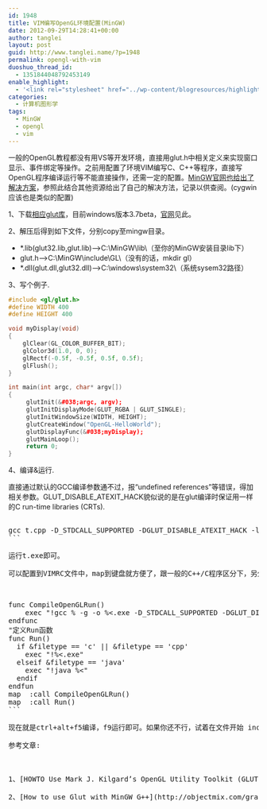 ```yaml
---
id: 1948
title: VIM编写OpenGL环境配置(MinGW)
date: 2012-09-29T14:28:41+00:00
author: tanglei
layout: post
guid: http://www.tanglei.name/?p=1948
permalink: opengl-with-vim
duoshuo_thread_id:
  - 1351844048792453149
enable_highlight:
  - '<link rel="stylesheet" href="../wp-content/blogresources/highlightconfig/highlight.default.min.css"><script src="../wp-content/blogresources/highlightconfig/jquery-2.1.4.min.js"></script><script src="../wp-content/blogresources/highlightconfig/enable_highlight.js"></script>'
categories:
  - 计算机图形学
tags:
  - MinGW
  - opengl
  - vim
---
```

一般的OpenGL教程都没有用VS等开发环境，直接用glut.h中相关定义来实现窗口显示、事件绑定等操作。之前用配置了环境VIM编写C、C++等程序，直接写OpenGL程序编译运行等不能直接操作，还需一定的配置。<a href="http://www.mingw.org/wiki/HOWTO_Use_Mark_J_Kilgards_OpenGL_Utility_Toolkit_GLUT_with_MinGW" target="_blank">MinGW官网也给出了解决方案</a>，参照此结合其他资源给出了自己的解决方法，记录以供查阅。(cygwin应该也是类似的配置)

1、下载<a href="http://www.opengl.org/resources/libraries/glut/glutdlls37beta.zip" target="_blank">相应glut库</a>，目前windows版本3.7beta，<a href="http://www.opengl.org/resources/libraries/glut/glut_downloads.php#windows" target="_blank">官网</a>见此。

2、解压后得到如下文件，分别copy至mingw目录。

  * *.lib(glut32.lib,glut.lib)&#8212;&#8211;>C:\MinGW\lib\（至你的MinGW安装目录lib下）
  * glut.h&#8212;->C:\MinGW\include\GL\（没有的话，mkdir gl）
  * *.dll(glut.dll,glut32.dll)&#8212;&#8211;>C:\windows\system32\（系统sysem32路径）

3、写个例子.

```cpp
#include <gl/glut.h>
#define WIDTH 400
#define HEIGHT 400

void myDisplay(void)
{
    glClear(GL_COLOR_BUFFER_BIT);  
    glColor3d(1.0, 0, 0);
    glRectf(-0.5f, -0.5f, 0.5f, 0.5f);  
    glFlush();   
}

int main(int argc, char* argv[])
{
     glutInit(&#038;argc, argv);
     glutInitDisplayMode(GLUT_RGBA | GLUT_SINGLE);
     glutInitWindowSize(WIDTH, HEIGHT);
     glutCreateWindow("OpenGL-HelloWorld");
     glutDisplayFunc(&#038;myDisplay);
     glutMainLoop();
     return 0;
}
```

4、编译&运行.
  
直接通过默认的GCC编译参数通不过，报“undefined references”等错误，得加相关参数。GLUT\_DISABLE\_ATEXIT_HACK貌似说的是在glut编译时保证用一样的C run-time libraries (CRTs).

<pre><cc lang="bash" inline="true">
gcc t.cpp -D_STDCALL_SUPPORTED -DGLUT_DISABLE_ATEXIT_HACK -lopengl32 -lglu32 -lglut32 -o t.exe
```

运行t.exe即可。
  
可以配置到VIMRC文件中，map到键盘就方便了，跟一般的C++/C程序区分下，另外加个编译的映射，比如ctrl+alt+F5，运行还是不变。

<pre><cc lang="bash">
func CompileOpenGLRun()
    exec "!gcc % -g -o %<.exe -D_STDCALL_SUPPORTED -DGLUT_DISABLE_ATEXIT_HACK -lopengl32 -lglu32 -lglut32 "
endfunc
"定义Run函数
func Run()
  if &#038;filetype == 'c' || &#038;filetype == 'cpp'
    exec "!%<.exe"
  elseif &#038;filetype == 'java'
    exec "!java %<"
  endif
endfun
map <C-A-F5> :call CompileOpenGLRun()<CR>
map <F9> :call Run()<CR>
```

现在就是ctrl+alt+f5编译，f9运行即可。如果你还不行，试着在文件开始 include <windows.h>,define 一些常量等，详细情况可以参考后面的参考文章。
  
参考文章:
  

  
1、[HOWTO Use Mark J. Kilgard&#8217;s OpenGL Utility Toolkit (GLUT) with MinGW](http://www.mingw.org/wiki/HOWTO_Use_Mark_J_Kilgards_OpenGL_Utility_Toolkit_GLUT_with_MinGW)
  
2、[How to use Glut with MinGW G++](http://objectmix.com/graphics/136156-how-use-glut-mingw-g.html)
